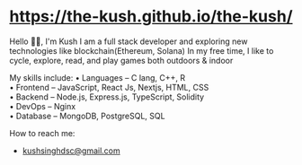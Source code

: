 # https://the-kush.github.io/the-kush/

Hello 👋🏼, I'm Kush
I am a full stack developer and exploring new technologies like blockchain(Ethereum, Solana)
In my free time, I like to cycle, explore, read, and play games both outdoors & indoor

My skills include:
• Languages – C lang, C++, R   <br>
• Frontend – JavaScript, React Js, Nextjs, HTML, CSS  <br>
• Backend – Node.js, Express.js, TypeScript, Solidity <br>
• DevOps – Nginx <br>
• Database – MongoDB, PostgreSQL, SQL <br>

How to reach me:
- kushsinghdsc@gmail.com
